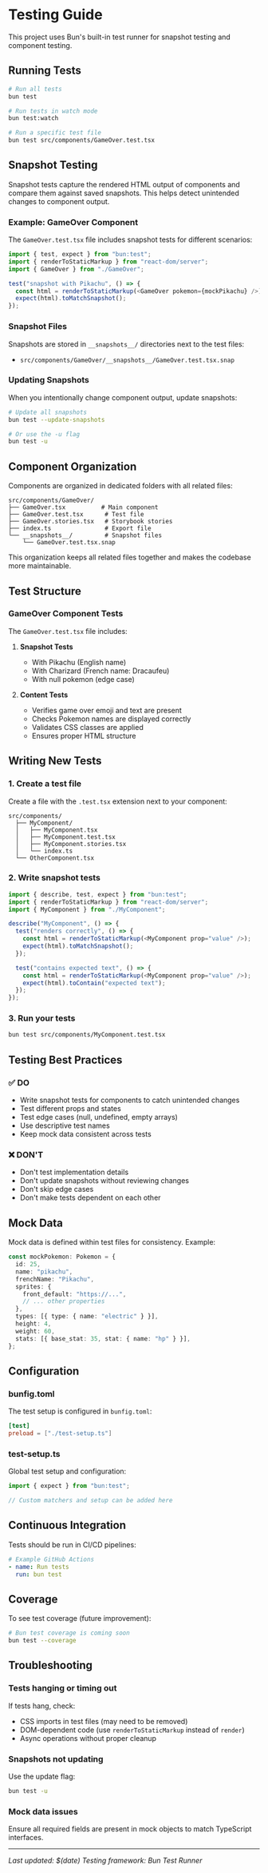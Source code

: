 # Testing Guide

This project uses Bun's built-in test runner for snapshot testing and component testing.

## Running Tests

```bash
# Run all tests
bun test

# Run tests in watch mode
bun test:watch

# Run a specific test file
bun test src/components/GameOver.test.tsx
```

## Snapshot Testing

Snapshot tests capture the rendered HTML output of components and compare them against saved snapshots. This helps detect unintended changes to component output.

### Example: GameOver Component

The `GameOver.test.tsx` file includes snapshot tests for different scenarios:

```typescript
import { test, expect } from "bun:test";
import { renderToStaticMarkup } from "react-dom/server";
import { GameOver } from "./GameOver";

test("snapshot with Pikachu", () => {
  const html = renderToStaticMarkup(<GameOver pokemon={mockPikachu} />);
  expect(html).toMatchSnapshot();
});
```

### Snapshot Files

Snapshots are stored in `__snapshots__/` directories next to the test files:
- `src/components/GameOver/__snapshots__/GameOver.test.tsx.snap`


### Updating Snapshots

When you intentionally change component output, update snapshots:

```bash
# Update all snapshots
bun test --update-snapshots

# Or use the -u flag
bun test -u
```

## Component Organization

Components are organized in dedicated folders with all related files:

```
src/components/GameOver/
├── GameOver.tsx          # Main component
├── GameOver.test.tsx      # Test file
├── GameOver.stories.tsx   # Storybook stories
├── index.ts               # Export file
└── __snapshots__/         # Snapshot files
    └── GameOver.test.tsx.snap
```

This organization keeps all related files together and makes the codebase more maintainable.

## Test Structure

### GameOver Component Tests

The `GameOver.test.tsx` file includes:

1. **Snapshot Tests**
   - With Pikachu (English name)
   - With Charizard (French name: Dracaufeu)
   - With null pokemon (edge case)

2. **Content Tests**
   - Verifies game over emoji and text are present
   - Checks Pokemon names are displayed correctly
   - Validates CSS classes are applied
   - Ensures proper HTML structure

## Writing New Tests

### 1. Create a test file

Create a file with the `.test.tsx` extension next to your component:

```
src/components/
  ├── MyComponent/
  │   ├── MyComponent.tsx
  │   ├── MyComponent.test.tsx
  │   ├── MyComponent.stories.tsx
  │   └── index.ts
  └── OtherComponent.tsx
```

### 2. Write snapshot tests

```typescript
import { describe, test, expect } from "bun:test";
import { renderToStaticMarkup } from "react-dom/server";
import { MyComponent } from "./MyComponent";

describe("MyComponent", () => {
  test("renders correctly", () => {
    const html = renderToStaticMarkup(<MyComponent prop="value" />);
    expect(html).toMatchSnapshot();
  });

  test("contains expected text", () => {
    const html = renderToStaticMarkup(<MyComponent prop="value" />);
    expect(html).toContain("expected text");
  });
});
```

### 3. Run your tests

```bash
bun test src/components/MyComponent.test.tsx
```

## Testing Best Practices

### ✅ DO

- Write snapshot tests for components to catch unintended changes
- Test different props and states
- Test edge cases (null, undefined, empty arrays)
- Use descriptive test names
- Keep mock data consistent across tests

### ❌ DON'T

- Don't test implementation details
- Don't update snapshots without reviewing changes
- Don't skip edge cases
- Don't make tests dependent on each other

## Mock Data

Mock data is defined within test files for consistency. Example:

```typescript
const mockPokemon: Pokemon = {
  id: 25,
  name: "pikachu",
  frenchName: "Pikachu",
  sprites: {
    front_default: "https://...",
    // ... other properties
  },
  types: [{ type: { name: "electric" } }],
  height: 4,
  weight: 60,
  stats: [{ base_stat: 35, stat: { name: "hp" } }],
};
```

## Configuration

### bunfig.toml

The test setup is configured in `bunfig.toml`:

```toml
[test]
preload = ["./test-setup.ts"]
```

### test-setup.ts

Global test setup and configuration:

```typescript
import { expect } from "bun:test";

// Custom matchers and setup can be added here
```

## Continuous Integration

Tests should be run in CI/CD pipelines:

```yaml
# Example GitHub Actions
- name: Run tests
  run: bun test
```

## Coverage

To see test coverage (future improvement):

```bash
# Bun test coverage is coming soon
bun test --coverage
```

## Troubleshooting

### Tests hanging or timing out

If tests hang, check:
- CSS imports in test files (may need to be removed)
- DOM-dependent code (use `renderToStaticMarkup` instead of `render`)
- Async operations without proper cleanup

### Snapshots not updating

Use the update flag:
```bash
bun test -u
```

### Mock data issues

Ensure all required fields are present in mock objects to match TypeScript interfaces.

---

*Last updated: $(date)*
*Testing framework: Bun Test Runner*

